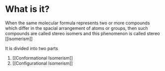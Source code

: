 # What is it?
When the same molecular formula represents two or more compounds which differ in the spacial arrangement of atoms or groups, then such compounds are called stereo isomers and this phenomenon is called stereo [[isomerism]]

It is divided into two parts

1) [[Conformational Isomerism]]
2) [[Configurational Isomerism]]
